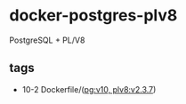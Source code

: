 # docker-postgres-plv8

PostgreSQL + PL/V8

## tags
 - 10-2 Dockerfile/([pg:v10, plv8:v2.3.7](https://github.com/takiyama/docker-postgres-plv8/blob/master/10-2/Dockerfile))
